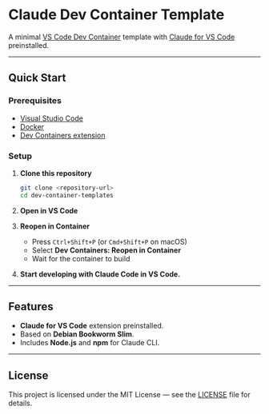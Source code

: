 # Claude Dev Container Template

A minimal [VS Code Dev Container](https://code.visualstudio.com/docs/devcontainers/containers) template with [Claude for VS Code](https://marketplace.visualstudio.com/items?itemName=anthropic.claude-code) preinstalled.

---

## Quick Start

### Prerequisites
- [Visual Studio Code](https://code.visualstudio.com/)
- [Docker](https://www.docker.com/get-started)
- [Dev Containers extension](https://marketplace.visualstudio.com/items?itemName=ms-vscode-remote.remote-containers)

### Setup

1. **Clone this repository**
    ```bash
    git clone <repository-url>
    cd dev-container-templates
    ````

2. **Open in VS Code**

3. **Reopen in Container**

   * Press `Ctrl+Shift+P` (or `Cmd+Shift+P` on macOS)
   * Select **Dev Containers: Reopen in Container**
   * Wait for the container to build

4. **Start developing with Claude Code in VS Code.**

---

## Features

* **Claude for VS Code** extension preinstalled.
* Based on **Debian Bookworm Slim**.
* Includes **Node.js** and **npm** for Claude CLI.

---

## License

This project is licensed under the MIT License — see the [LICENSE](LICENSE) file for details.
